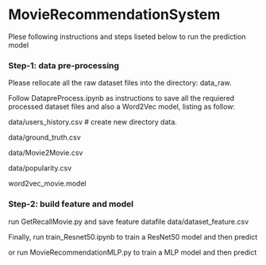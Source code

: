 # MovieRecommendationSystem
Plese following instructions and steps liseted below to run the prediction model

### Step-1: data pre-processing
Please rellocate all the raw dataset files into the directory: data_raw. 

Follow DatapreProcess.ipynb as instructions to save all the requiered processed dataset files and also a Word2Vec model, listing as follow:  

  data/users_history.csv # create new directory data. 

  data/ground_truth.csv 

  data/Movie2Movie.csv

  data/popularity.csv

  word2vec_movie.model

### Step-2: build feature and model
run GetRecallMovie.py and save feature datafile data/dataset_feature.csv

Finally, run train_Resnet50.ipynb to train a ResNet50 model and then predict  

or run MovieRecommendationMLP.py to train a MLP model and then predict

